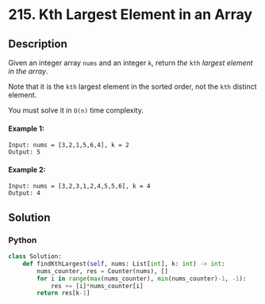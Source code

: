 # 215. Kth Largest Element in an Array

## Description
Given an integer array `nums` and an integer `k`, return *the* `kth` *largest element in the array*.

Note that it is the `kth` largest element in the sorted order, not the `kth` distinct element.

You must solve it in `O(n)` time complexity.

#### Example 1:
```
Input: nums = [3,2,1,5,6,4], k = 2
Output: 5
```
#### Example 2:
```
Input: nums = [3,2,3,1,2,4,5,5,6], k = 4
Output: 4
```


## Solution

### Python
```python
class Solution:
    def findKthLargest(self, nums: List[int], k: int) -> int:
        nums_counter, res = Counter(nums), []
        for i in range(max(nums_counter), min(nums_counter)-1, -1):
            res += [i]*nums_counter[i]
        return res[k-1]
```